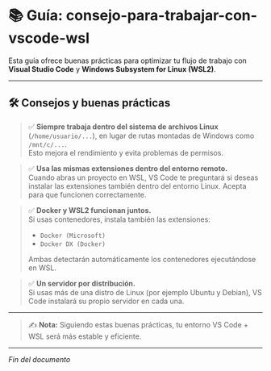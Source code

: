 # 📚 Guía: consejo-para-trabajar-con-vscode-wsl

Esta guía ofrece buenas prácticas para optimizar tu flujo de trabajo con **Visual Studio Code** y **Windows Subsystem for Linux (WSL2)**.

---

## 🛠️ Consejos y buenas prácticas

> ✅ **Siempre trabaja dentro del sistema de archivos Linux** (`/home/usuario/...`), en lugar de rutas montadas de Windows como `/mnt/c/...`.  
> Esto mejora el rendimiento y evita problemas de permisos.

> ✅ **Usa las mismas extensiones dentro del entorno remoto.**  
> Cuando abras un proyecto en WSL, VS Code te preguntará si deseas instalar las extensiones también dentro del entorno Linux. Acepta para que funcionen correctamente.

> ✅ **Docker y WSL2 funcionan juntos.**  
> Si usas contenedores, instala también las extensiones:  
>
>  - `Docker (Microsoft)`
>  - `Docker DX (Docker)`
>
> Ambas detectarán automáticamente los contenedores ejecutándose en WSL.

> ✅ **Un servidor por distribución.**  
> Si usas más de una distro de Linux (por ejemplo Ubuntu y Debian), VS Code instalará su propio servidor en cada una.

---

> ✍️ **Nota:** Siguiendo estas buenas prácticas, tu entorno VS Code + WSL será más estable y eficiente.

---

*Fin del documento*